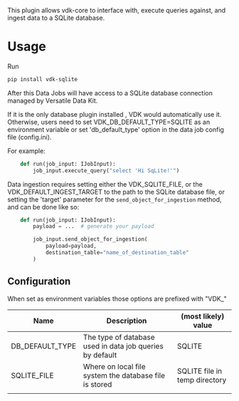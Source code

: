 This plugin allows vdk-core to interface with, execute queries against, and ingest data to a SQLite database.

# Usage

Run
```bash
pip install vdk-sqlite
```

After this Data Jobs will have access to a SQLite database connection managed by Versatile Data Kit.

If it is the only database plugin installed , VDK would automatically use it.
Otherwise, users need to set VDK_DB_DEFAULT_TYPE=SQLITE as an environment variable or set 'db_default_type' option in the data job config file (config.ini).

For example:

```python
    def run(job_input: IJobInput):
        job_input.execute_query("select 'Hi SqLite!'")
```

Data ingestion requires setting either the VDK_SQLITE_FILE,
or the VDK_DEFAULT_INGEST_TARGET to the path to the SQLite database file,
or setting the 'target' parameter for the `send_object_for_ingestion` method, and can be done like so:
```python
    def run(job_input: IJobInput):
        payload = ...  # generate your payload

        job_input.send_object_for_ingestion(
            payload=payload,
            destination_table="name_of_destination_table"
        )
```

## Configuration

When set as environment variables those options are prefixed with "VDK_"

| Name | Description | (most likely) value |
|---|---|---|
| DB_DEFAULT_TYPE | The type of database used in data job queries by default | SQLITE |
| SQLITE_FILE | Where on local file system the database file is stored  | SQLITE file in temp directory |
|  |  |  |
